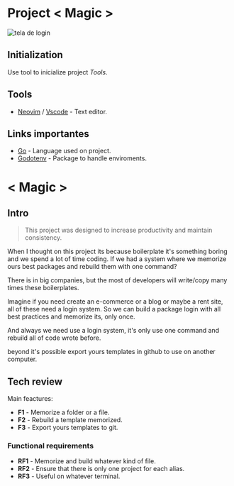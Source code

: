 # Project < Magic >
<fig>
<img src="https://neurosciencenews.com/files/2023/11/mental-health-magicians-neurosicne.jpg" alt="tela de login">
</fig>

## Initialization
Use tool to inicialize project *Tools*.

## Tools
* [Neovim](https://neovim.io/) / [Vscode](https://code.visualstudio.com/) - Text editor.

## Links importantes
* [Go](https://go.dev/) - Language used on project.
* [Godotenv](https://github.com/joho/godotenv) - Package to handle enviroments.
  
# < Magic >

## Intro

> This project was designed to increase productivity and maintain consistency.

When I thought on this project its because boilerplate it's something boring and we spend a lot of time coding. If we had a system where we memorize ours best packages and rebuild them with one command? 

There is in big companies, but the most of developers will write/copy many times these boilerplates.

Imagine if you need create an e-commerce or a blog or maybe a rent site, all of these need a login system. So we can build a package login with all best practices and memorize its, only once.

And always we need use a login system, it's only use one command and rebuild all of code wrote before.

beyond it's possible export yours templates in github to use on another computer.

## Tech review

Main feactures:

* **F1** - Memorize a folder or a file.
* **F2** - Rebuild a template memorized.
* **F3** - Export yours templates to git.


### Functional requirements

* **RF1** - Memorize and build whatever kind of file.
* **RF2** - Ensure that there is only one project for each alias.
* **RF3** - Useful on whatever terminal.

